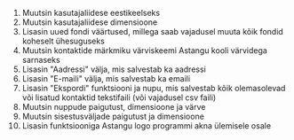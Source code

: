 1) Muutsin kasutajaliidese eestikeelseks
2) Muutsin kasutajaliidese dimensioone
3) Lisasin uued fondi väärtused, millega saab vajadusel muuta kõik fondid koheselt ühesuguseks
4) Muutsin kontaktide märkmiku värviskeemi Astangu kooli värvidega sarnaseks
5) Lisasin "Aadressi" välja, mis salvestab ka aadressi
6) Lisasin "E-maili" välja, mis salvestab ka emaili
7) Lisasin "Ekspordi" funktsiooni ja nupu, mis salvestab kõik olemasolevad või lisatud kontaktid tekstifaili (või vajadusel csv faili)
8) Muutsin nuppude paigutust, dimensioone ja värve
9) Muutsin sisestusväljade paigutust ja dimensioone
10) Lisasin funktsiooniga Astangu logo programmi akna ülemisele osale
